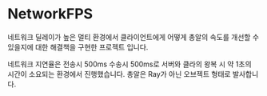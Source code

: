 # NetworkFPS
 
네트워크 딜레이가 높은 멀티 환경에서 클라이언트에게 어떻게 총알의 속도를 개선할 수 있을지에 대한 해결책을 구현한 프로젝트 입니다.

네트워크 지연율은 전송시 500ms 수송시 500ms로 서버와 클라의 왕복 시 약 1초의 시간이 소요되는 환경에서 진행했습니다.
총알은 Ray가 아닌 오브젝트 형태로 발사합니다.